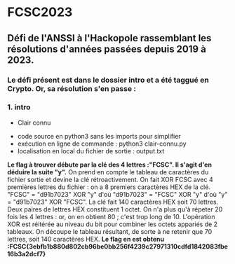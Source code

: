 # FCSC2023
## Défi de l'ANSSI à l'Hackopole rassemblant les résolutions d'années passées depuis 2019 à 2023.

### Le défi présent est dans le dossier intro et a été taggué en Crypto. Or, sa résolution s'en passe :

   ### 1. intro
   
* Clair connu

 - code source en python3 sans les imports pour simplifier
 - exécution en ligne de commande : python3 clair-connu.py
 - localisation en local du fichier de sortie : output.txt

**Le flag à trouver débute par la clé des 4 lettres :"FCSC". Il s'agit d'en déduire la suite "y".**
On prend en compte le tableau de caractères du fichier sortie et devine la clé rétroactivement.
On fait XOR FCSC avec 4 premières lettres du fichier : on a 8 premiers caractères HEX de la clé.
"FCSC" = "d91b7023" XOR "y" d'où "d91b7023" = "FCSC" XOR "y" d'où "y" = "d91b7023" XOR "FCSC".
La clé fait 140 caractères HEX soit 70 lettres. Deux paires de lettres HEX constituent 1 octet.
On n'a plus qu'à répeter 20 fois les 4 lettres : or, on en obtient 80 ; c'est trop long de 10.
L'opération XOR est réitérée au niveau du bit pour combiner les octets appariés de 2 tableaux.
On découpe le tableau résultant, de sorte à ne retenir que 70 lettres, soit 140 caractères HEX.
**Le flag en est obtenu :FCSC{3ebfb1b880d802cb96be0bb256f4239c27971310cdfd1842083fbe16b3a2dcf7}**
